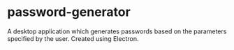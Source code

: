 # password-generator
A desktop application which generates passwords based on the parameters specified by the user. Created using Electron.
